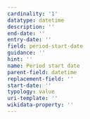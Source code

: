 ```yaml
---
cardinality: '1'
datatype: datetime
description: ''
end-date: ''
entry-date: ''
field: period-start-date
guidance: ''
hint: ''
name: Period start date
parent-field: datetime
replacement-field: ''
start-date: ''
typology: value
uri-template: ''
wikidata-property: ''
---
```

